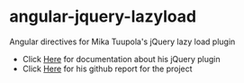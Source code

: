 # angular-jquery-lazyload

Angular directives for Mika Tuupola's jQuery lazy load plugin

* Click [Here](http://www.appelsiini.net/projects/lazyload) for documentation about his jQuery plugin
* Click [Here](https://github.com/tuupola/jquery_lazyload) for his github report for the project
